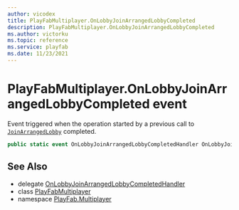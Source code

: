 ```yaml
---
author: vicodex
title: PlayFabMultiplayer.OnLobbyJoinArrangedLobbyCompleted
description: PlayFabMultiplayer.OnLobbyJoinArrangedLobbyCompleted
ms.author: victorku
ms.topic: reference
ms.service: playfab
ms.date: 11/23/2021
---
```


# PlayFabMultiplayer.OnLobbyJoinArrangedLobbyCompleted event

Event triggered when the operation started by a previous call to [`JoinArrangedLobby`](./JoinArrangedLobby.md) completed.

```csharp
public static event OnLobbyJoinArrangedLobbyCompletedHandler OnLobbyJoinArrangedLobbyCompleted;
```

## See Also

* delegate [OnLobbyJoinArrangedLobbyCompletedHandler](../PlayFabMultiplayer.OnLobbyJoinArrangedLobbyCompletedHandler.md)
* class [PlayFabMultiplayer](../PlayFabMultiplayer.md)
* namespace [PlayFab.Multiplayer](../../PlayFabMultiplayerSDK.md)
